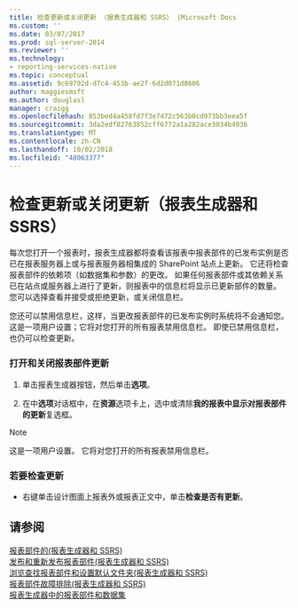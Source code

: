 ```yaml
---
title: 检查更新或关闭更新 （报表生成器和 SSRS） |Microsoft Docs
ms.custom: ''
ms.date: 03/07/2017
ms.prod: sql-server-2014
ms.reviewer: ''
ms.technology:
- reporting-services-native
ms.topic: conceptual
ms.assetid: 9c69792d-d7c4-453b-ae2f-6d2d071d8606
author: maggiesmsft
ms.author: douglasl
manager: craigg
ms.openlocfilehash: 853bed4a458fd7f3e7472c563b0cd973bb3eea5f
ms.sourcegitcommit: 3da2edf82763852cff6772a1a282ace3034b4936
ms.translationtype: MT
ms.contentlocale: zh-CN
ms.lasthandoff: 10/02/2018
ms.locfileid: "48063377"
---
```

# <a name="check-for-updates-or-turn-updates-off-report-builder-and-ssrs"></a>检查更新或关闭更新（报表生成器和 SSRS）
  每次您打开一个报表时，报表生成器都将查看该报表中报表部件的已发布实例是否已在报表服务器上或与报表服务器相集成的 SharePoint 站点上更新。 它还将检查报表部件的依赖项（如数据集和参数）的更改。 如果任何报表部件或其依赖关系已在站点或服务器上进行了更新，则报表中的信息栏将显示已更新部件的数量。 您可以选择查看并接受或拒绝更新，或关闭信息栏。  
  
 您还可以禁用信息栏，这样，当更改报表部件的已发布实例时系统将不会通知您。 这是一项用户设置；它将对您打开的所有报表禁用信息栏。 即使已禁用信息栏，也仍可以检查更新。  
  
### <a name="to-turn-on-and-off-report-part-updates"></a>打开和关闭报表部件更新  
  
1.  单击报表生成器按钮，然后单击**选项**。  
  
2.  在中**选项**对话框中，在**资源**选项卡上，选中或清除**我的报表中显示对报表部件的更新**复选框。  
  
> [!NOTE]  
>  这是一项用户设置。 它将对您打开的所有报表禁用信息栏。  
  
### <a name="to-check-for-updates"></a>若要检查更新  
  
-   右键单击设计图面上报表外或报表正文中，单击**检查是否有更新**。  
  
## <a name="see-also"></a>请参阅  
 [报表部件的&#40;报表生成器和 SSRS&#41;](report-parts-report-builder-and-ssrs.md)   
 [发布和重新发布报表部件&#40;报表生成器和 SSRS&#41;](report-design/publish-and-republish-report-parts-report-builder-and-ssrs.md)   
 [浏览查找报表部件和设置默认文件夹&#40;报表生成器和 SSRS&#41;](report-design/browse-for-report-parts-and-set-a-default-folder-report-builder-and-ssrs.md)   
 [报表部件故障排除&#40;报表生成器和 SSRS&#41;](../../2014/reporting-services/troubleshoot-report-parts-report-builder-and-ssrs.md)   
 [报表生成器中的报表部件和数据集](report-data/report-parts-and-datasets-in-report-builder.md)  
  
  
